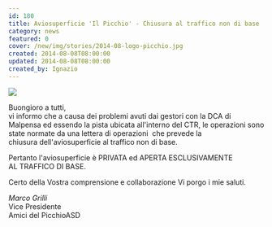 ```yaml
---
id: 180
title: Aviosuperficie 'Il Picchio' - Chiusura al traffico non di base
category: news
featured: 0
cover: /new/img/stories/2014-08-logo-picchio.jpg
created: 2014-08-08T08:00:00
updated: 2014-08-08T08:00:00
created_by: Ignazio
---
```


<img class="float-start mr-3 w-[210px]" src="/new/img/stories/2014-08-logo-picchio.jpg"/>

Buongioro a tutti,<br/>
vi informo che a causa dei problemi avuti dai gestori con la DCA di Malpensa ed essendo la pista ubicata all'interno del CTR, le operazioni sono state normate da una lettera di operazioni  che prevede la chiusura dell'aviosuperficie al traffico non di base.

Pertanto l'aviosuperficie è PRIVATA ed APERTA ESCLUSIVAMENTE AL TRAFFICO DI BASE.<br/>

Certo della Vostra comprensione e collaborazione Vi porgo i mie saluti.<br/>

_Marco Grilli_<br />
Vice Presidente<br />
Amici del PicchioASD<br />
